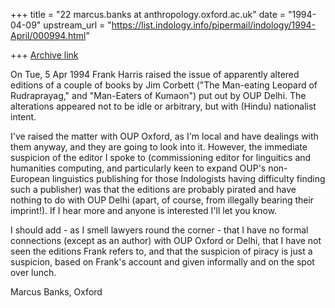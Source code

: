 +++
title = "22 marcus.banks at anthropology.oxford.ac.uk"
date = "1994-04-09"
upstream_url = "https://list.indology.info/pipermail/indology/1994-April/000994.html"

+++
[Archive link](https://list.indology.info/pipermail/indology/1994-April/000994.html)

On Tue, 5 Apr 1994 Frank Harris raised the issue of apparently altered
editions of a couple of books by Jim Corbett ("The Man-eating Leopard of
Rudraprayag," and "Man-Eaters of Kumaon") put out by OUP Delhi. The
alterations appeared not to be idle or arbitrary, but with (Hindu)
nationalist intent.

I've raised the matter with OUP Oxford, as I'm local and have dealings with
them anyway, and they are going to look into it. However, the immediate
suspicion of the editor I spoke to (commissioning editor for linguitics and
humanities computing, and particularly keen to expand OUP's non-European
linguistics publishing for those Indologists having difficulty finding such
a publisher) was that the editions are probably pirated and have nothing to
do with OUP Delhi (apart, of course, from illegally bearing their
imprint!). If I hear more and anyone is interested I'll let you know.

I should add - as I smell lawyers round the corner - that I have no formal
connections (except as an author) with OUP Oxford or Delhi, that I have not
seen the editions Frank refers to, and that the suspicion of piracy is just
a suspicion, based on Frank's account and given informally and on the spot
over lunch.

Marcus Banks, Oxford








